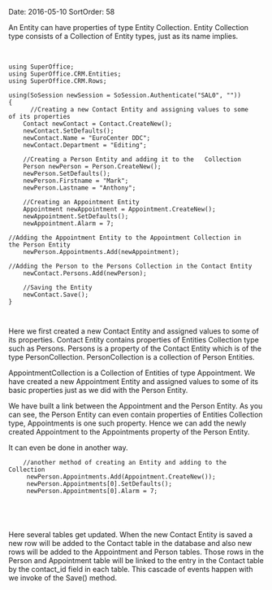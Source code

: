 Date: 2016-05-10
SortOrder: 58

An Entity can have properties of type Entity Collection. Entity Collection type consists of a Collection of Entity types, just as its name implies.

 

```
using SuperOffice;
using SuperOffice.CRM.Entities;
using SuperOffice.CRM.Rows;
 
using(SoSession newSession = SoSession.Authenticate("SAL0", ""))
{
      //Creating a new Contact Entity and assigning values to some
of its properties
    Contact newContact = Contact.CreateNew();
    newContact.SetDefaults();
    newContact.Name = "EuroCenter DDC";
    newContact.Department = "Editing";
 
    //Creating a Person Entity and adding it to the   Collection
    Person newPerson = Person.CreateNew();
    newPerson.SetDefaults();
    newPerson.Firstname = "Mark";
    newPerson.Lastname = "Anthony";
               
    //Creating an Appointment Entity
    Appointment newAppointment = Appointment.CreateNew();
    newAppointment.SetDefaults();
    newAppointment.Alarm = 7;
 
//Adding the Appointment Entity to the Appointment Collection in
the Person Entity
    newPerson.Appointments.Add(newAppointment);
 
//Adding the Person to the Persons Collection in the Contact Entity
    newContact.Persons.Add(newPerson);
 
    //Saving the Entity
    newContact.Save();
}

 
```

Here we first created a new Contact Entity and assigned values to some of its properties. Contact Entity contains properties of Entities Collection type such as Persons. Persons is a property of the Contact Entity which is of the type PersonCollection. PersonCollection is a collection of Person Entities.

AppointmentCollection is a Collection of Entities of type Appointment. We have created a new Appointment Entity and assigned values to some of its basic properties just as we did with the Person Entity.

We have built a link between the Appointment and the Person Entity. As you can see, the Person Entity can even contain properties of Entities Collection type, Appointments is one such property. Hence we can add the newly created Appointment to the Appointments property of the Person Entity.

It can even be done in another way.

```
    //another method of creating an Entity and adding to the
Collection
     newPerson.Appointments.Add(Appointment.CreateNew());
     newPerson.Appointments[0].SetDefaults();
     newPerson.Appointments[0].Alarm = 7;

     

 
```

[]() []() Here several tables get updated. When the new Contact Entity is saved a new row will be added to the Contact table in the database and also new rows will be added to the Appointment and Person tables. Those rows in the Person and Appointment table will be linked to the entry in the Contact table by the contact\_id field in each table. This cascade of events happen with we invoke of the Save() method.
